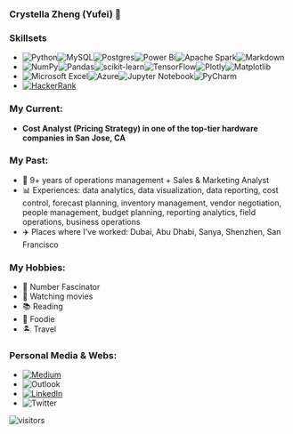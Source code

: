 ### Crystella Zheng (Yufei) 👋

<!--

Here are some ideas to get you started:

- 🔭 I’m currently working on ...
- 🌱 I’m currently learning ...
- 👯 I’m looking to collaborate on ...
- 🤔 I’m looking for help with ...
- 💬 Ask me about ...
- 📫 How to reach me: ...
- 😄 Pronouns: ...
- ⚡ Fun fact: ...
-->
>
### **Skillsets** ###
- ![Python](https://img.shields.io/badge/python-3670A0?style=for-the-badge&logo=python&logoColor=ffdd54)![MySQL](https://img.shields.io/badge/mysql-%2300f.svg?style=for-the-badge&logo=mysql&logoColor=white)![Postgres](https://img.shields.io/badge/postgres-%23316192.svg?style=for-the-badge&logo=postgresql&logoColor=white)![Power Bi](https://img.shields.io/badge/power_bi-F2C811?style=for-the-badge&logo=powerbi&logoColor=black)![Apache Spark](https://img.shields.io/badge/Apache%20Spark-E25A1C.svg?style=for-the-badge&logo=Apache-Spark&logoColor=white)![Markdown](https://img.shields.io/badge/markdown-%23000000.svg?style=for-the-badge&logo=markdown&logoColor=white)
- ![NumPy](https://img.shields.io/badge/numpy-%23013243.svg?style=for-the-badge&logo=numpy&logoColor=white)![Pandas](https://img.shields.io/badge/pandas-%23150458.svg?style=for-the-badge&logo=pandas&logoColor=white)![scikit-learn](https://img.shields.io/badge/scikit--learn-%23F7931E.svg?style=for-the-badge&logo=scikit-learn&logoColor=white)![TensorFlow](https://img.shields.io/badge/TensorFlow-%23FF6F00.svg?style=for-the-badge&logo=TensorFlow&logoColor=white)![Plotly](https://img.shields.io/badge/Plotly-%233F4F75.svg?style=for-the-badge&logo=plotly&logoColor=white)![Matplotlib](https://img.shields.io/badge/Matplotlib-%23ffffff.svg?style=for-the-badge&logo=Matplotlib&logoColor=black)
- ![Microsoft Excel](https://img.shields.io/badge/Microsoft_Excel-217346?style=for-the-badge&logo=microsoft-excel&logoColor=white)![Azure](https://img.shields.io/badge/azure-%230072C6.svg?style=for-the-badge&logo=azure-devops&logoColor=white)![Jupyter Notebook](https://img.shields.io/badge/jupyter-%23FA0F00.svg?style=for-the-badge&logo=jupyter&logoColor=white)![PyCharm](https://img.shields.io/badge/pycharm-143?style=for-the-badge&logo=pycharm&logoColor=black&color=black&labelColor=green)
- [![HackerRank](https://img.shields.io/badge/-Hackerrank-2EC866?style=for-the-badge&logo=HackerRank&logoColor=white)](https://www.hackerrank.com/icezyf)

### **My Current:** ###
- **Cost Analyst (Pricing Strategy) in one of the top-tier hardware companies in San Jose, CA**


### **My Past:** ###
- 🏨  9+ years of operations management + Sales & Marketing Analyst
- 📊 Experiences: data analytics, data visualization, data reporting, cost control, forecast planning, inventory management, vendor negotiation, people management, budget planning, reporting analytics, field operations, business operations
- ✈️  Places where I've worked: Dubai, Abu Dhabi, Sanya, Shenzhen, San Francisco

### **My Hobbies:** ###
- 🔢 Number Fascinator 
- 🎦 Watching movies
- 📚 Reading
- 🥗 Foodie
- 🏝 Travel


### **Personal Media & Webs:** ###
- [![Medium](https://img.shields.io/badge/Medium-%23000000.svg?style=for-the-badge&logo=Medium&logoColor=white)](https://medium.com/@crystellazheng)
- ![Outlook](https://img.shields.io/badge/Outlook-crystellazheng%40hotmail.com-orange)
- [![LinkedIn](https://img.shields.io/badge/linkedin-%230077B5.svg?style=for-the-badge&logo=linkedin&logoColor=white)](https://www.linkedin.com/in/crystellazheng)
- ![Twitter](https://img.shields.io/badge/<crystella_fafa>-%231DA1F2.svg?style=for-the-badge&logo=Twitter&logoColor=white)

![visitors](https://visitor-badge.glitch.me/badge?page_id=page.id&left_color=green&right_color=red)
